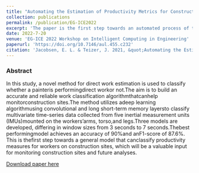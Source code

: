 ```yaml
---
title: "Automating the Estimation of Productivity Metrics for Construction Workers Using Deep Learning and Kinematics"
collection: publications
permalink: /publication/EG-ICE2022
excerpt: 'The paper is the first step towards an automated process of time and motion studies for construction labor productivity monitoring.'
date: 2022-7-20
venue: 'EG-ICE 2022 Workshop on Intelligent Computing in Engineering'
paperurl: 'https://doi.org/10.7146/aul.455.c232'
citation: 'Jacobsen, E. L. & Teizer, J. 2021, &quot;Automating the Estimation of Productivity Metrics for Construction Workers Using Deep Learning and Kinematics&quot; In:, <i>EG-ICE 2022 Workshop on Intelligent Computing in Engineering: Proceedings. </i> Aarhus, Denmark, 2022. pp. 418-427, https://doi.org/10.7146/aul.455.c232'
---
```


### Abstract
In  this study,  a  novel method  for  direct  work  estimation  is  used  to  classify  whether  a painteris performingdirect  workor  not.The  aim  is  to  build  an  accurate  and  reliable  work classification algorithmthatcanhelp monitorconstruction sites.The method utilizes adeep learning algorithmusing  convolutional  and  long  short-term  memory  layersto  classify  multivariate  time-series data collected from five inertial measurement units (IMUs)mounted on the workers’arms, torso,and legs.Three models are developed, differing in window sizes from 3 seconds to 7 seconds.Thebest performingmodel achieves an accuracy of 90%and anF1-score of 87.6%. This is thefirst step towards a general model that  canclassify productivity measures for workers on construction sites, which will be a valuable input for monitoring construction sites and future analyses.

[Download paper here](https://doi.org/10.7146/aul.455.c232)
